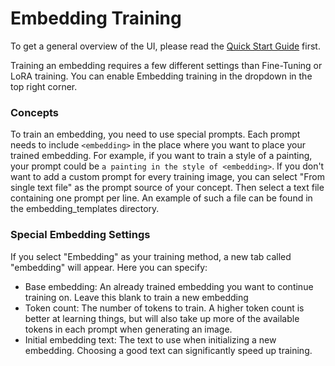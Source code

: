 # Embedding Training

To get a general overview of the UI, please read the [Quick Start Guide](QuickStartGuide.md) first.

Training an embedding requires a few different settings than Fine-Tuning or LoRA training. You can enable Embedding
training in the dropdown in the top right corner.

### Concepts

To train an embedding, you need to use special prompts. Each prompt needs to include `<embedding>` in the place where
you want to place your trained embedding. For example, if you want to train a style of a painting, your prompt could
be `a painting in the style of <embedding>`. If you don't want to add a custom prompt for every training image, you can
select "From single text file" as the prompt source of your concept. Then select a text file containing one prompt per
line. An example of such a file can be found in the embedding_templates directory.

### Special Embedding Settings

If you select "Embedding" as your training method, a new tab called "embedding" will appear. Here you can specify:

- Base embedding: An already trained embedding you want to continue training on. Leave this blank to train a new
  embedding
- Token count: The number of tokens to train. A higher token count is better at learning things, but will also take up
  more of the available tokens in each prompt when generating an image.
- Initial embedding text: The text to use when initializing a new embedding. Choosing a good text can significantly
  speed up training.
